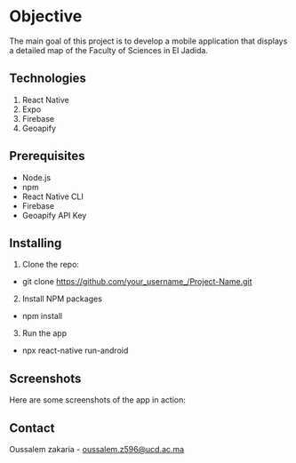 # Objective

The main goal of this project is to develop a mobile application that displays a detailed map of the Faculty of Sciences in El Jadida.

## Technologies

1. React Native
2. Expo
3. Firebase
4. Geoapify

## Prerequisites

- Node.js
- npm
- React Native CLI
- Firebase
- Geoapify API Key

## Installing

1. Clone the repo:

- git clone https://github.com/your_username_/Project-Name.git

2. Install NPM packages

- npm install

3. Run the app

- npx react-native run-android

## Screenshots

Here are some screenshots of the app in action:


## Contact

Oussalem zakaria - oussalem.z596@ucd.ac.ma
